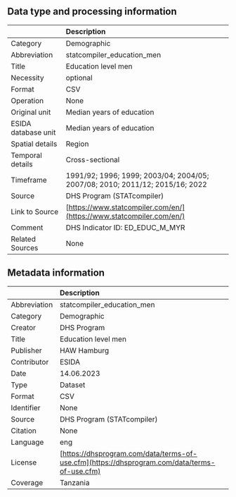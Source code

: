 ## Data type and processing information 

|                     | Description                                                                  |
|:--------------------|:-----------------------------------------------------------------------------|
| Category            | Demographic                                                                  |
| Abbreviation        | statcompiler_education_men                                                   |
| Title               | Education level men                                                          |
| Necessity           | optional                                                                     |
| Format              | CSV                                                                          |
| Operation           | None                                                                         |
| Original unit       | Median years of education                                                    |
| ESIDA database unit | Median years of education                                                    |
| Spatial details     | Region                                                                       |
| Temporal details    | Cross-sectional                                                              |
| Timeframe           | 1991/92; 1996; 1999; 2003/04; 2004/05; 2007/08; 2010; 2011/12; 2015/16; 2022 |
| Source              | DHS Program (STATcompiler)                                                   |
| Link to Source      | [https://www.statcompiler.com/en/](https://www.statcompiler.com/en/)         |
| Comment             | DHS Indicator ID: ED_EDUC_M_MYR                                              |
| Related Sources     | None                                                                         |

## Metadata information 

|              | Description                                                                                  |
|:-------------|:---------------------------------------------------------------------------------------------|
| Abbreviation | statcompiler_education_men                                                                   |
| Category     | Demographic                                                                                  |
| Creator      | DHS Program                                                                                  |
| Title        | Education level men                                                                          |
| Publisher    | HAW Hamburg                                                                                  |
| Contributor  | ESIDA                                                                                        |
| Date         | 14.06.2023                                                                                   |
| Type         | Dataset                                                                                      |
| Format       | CSV                                                                                          |
| Identifier   | None                                                                                         |
| Source       | DHS Program (STATcompiler)                                                                   |
| Citation     | None                                                                                         |
| Language     | eng                                                                                          |
| License      | [https://dhsprogram.com/data/terms-of-use.cfm](https://dhsprogram.com/data/terms-of-use.cfm) |
| Coverage     | Tanzania                                                                                     |